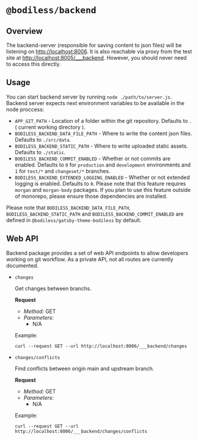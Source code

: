 # `@bodiless/backend`

## Overview
The backend-server (responsible for saving content to json files) will be listening on [http://localhost:8006](http://localhost:8006). It is also reachable via proxy from the test site at [http://localhost:8005/___backend](http://localhost:8005/___backend). However, you should never need to access this directly.

## Usage
You can start backend server by running `node ./path/to/server.js`. Backend server expects next environment variables to be available in the node proccess:

* `APP_GIT_PATH` - Location of a folder within the git repository. Defaults to `.` ( current working directory ).
* `BODILESS_BACKEND_DATA_FILE_PATH` - Where to write the content json files. Defaults to `./src/data`.
* `BODILESS_BACKEND_STATIC_PATH` - Where to write uploaded static assets. Defaults to `./static`.
* `BODILESS_BACKEND_COMMIT_ENABLED` - Whether or not commits are enabled. Defaults to `0` for `production` and `development` environments and `1` for `test/*` and `changeset/*` branches.
* `BODILESS_BACKEND_EXTENDED_LOGGING_ENABLED` - Whether or not extended logging is enabled. Defaults to `0`. Please note that this feature requires `morgan` and `morgan-body` packages. If you plan to use this feature outside of monorepo, please ensure those dependencies are installed.

Please note that `BODILESS_BACKEND_DATA_FILE_PATH`, `BODILESS_BACKEND_STATIC_PATH` and `BODILESS_BACKEND_COMMIT_ENABLED` are defined in `@bodiless/gatsby-theme-bodiless` by default.

## Web API

Backend package provides a set of web API endpoints to allow developers working on git workflow. As a private API, not all routes are currently documented.

- ```changes```
 
  Get changes between branchs.
 
  **Request**
  - *Method:* GET
  - *Parameters:*
    - N/A
  
  Example:
    ```
    curl --request GET --url http://localhost:8006/___backend/changes
    ```

- ```changes/conflicts```

  Find conflicts between origin main and upstream branch.

  **Request**
  - *Method:* GET
  - *Parameters:*
    - N/A


  Example:
    ```
    curl --request GET --url http://localhost:8006/___backend/changes/conflicts
    ```
